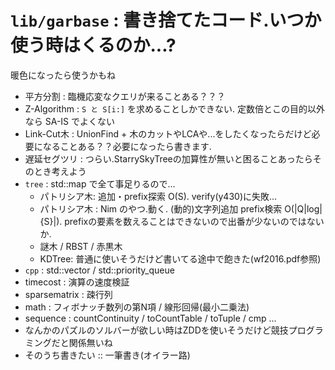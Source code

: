 # `lib/garbase` : 書き捨てたコード.いつか使う時はくるのか...?

暖色になったら使うかもね
- 平方分割 : 臨機応変なクエリが来ることある？？？
- Z-Algorithm : `S と S[i:]` を求めることしかできない. 定数倍とこの目的以外なら SA-IS でよくない
- Link-Cut木 : UnionFind + 木のカットやLCAや...をしたくなったらだけど必要になることある？？必要になったら書きます.
- 遅延セグツリ : つらい.StarrySkyTreeの加算性が無いと困ることあったらそのとき考えよう
- `tree` : std::map で全て事足りるので...
  - パトリシア木: 追加・prefix探索 O(S).  verify(y430)に失敗...
  - パトリシア木 : Nim のやつ.動く. (動的)文字列追加 prefix検索 O(|Q|log|{S}|). prefixの要素を数えることはできないので出番が少ないのではないか.
  - 謎木 / RBST / 赤黒木
  - KDTree: 普通に使いそうだけど書いてる途中で飽きた(wf2016.pdf参照)
- `cpp` : std::vector / std::priority_queue
- timecost : 演算の速度検証
- sparsematrix : 疎行列
- math : フィボナッチ数列の第N項 / 線形回帰(最小二乗法)
- sequence : countContinuity / toCountTable / toTuple / cmp ...
- なんかのパズルのソルバーが欲しい時はZDDを使いそうだけど競技プログラミングだと関係無いね
- そのうち書きたい :: 一筆書き(オイラー路)
